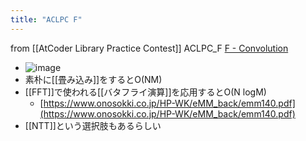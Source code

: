 ```yaml
---
title: "ACLPC F"
---
```


from [[AtCoder Library Practice Contest]]
ACLPC_F
[F - Convolution](https://atcoder.jp/contests/practice2/tasks/practice2_f)
- ![image](https://gyazo.com/dde1796c658447207ea2ef7a288c65a8/thumb/1000)
- 素朴に[[畳み込み]]をするとO(NM)
- [[FFT]]で使われる[[バタフライ演算]]を応用するとO(N logM)
    - [https://www.onosokki.co.jp/HP-WK/eMM_back/emm140.pdf](https://www.onosokki.co.jp/HP-WK/eMM_back/emm140.pdf)
- [[NTT]]という選択肢もあるらしい
